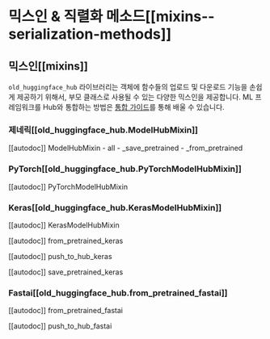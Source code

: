 <!--⚠️ Note that this file is in Markdown but contain specific syntax for our doc-builder (similar to MDX) that may not be
rendered properly in your Markdown viewer.
-->

# 믹스인 & 직렬화 메소드[[mixins--serialization-methods]]

## 믹스인[[mixins]]

`old_huggingface_hub` 라이브러리는 객체에 함수들의 업로드 및 다운로드 기능을 손쉽게 제공하기 위해서, 부모 클래스로 사용될 수 있는 다양한 믹스인을 제공합니다.
ML 프레임워크를 Hub와 통합하는 방법은 [통합 가이드](../guides/integrations)를 통해 배울 수 있습니다.

### 제네릭[[old_huggingface_hub.ModelHubMixin]]

[[autodoc]] ModelHubMixin
    - all
    - _save_pretrained
    - _from_pretrained

### PyTorch[[old_huggingface_hub.PyTorchModelHubMixin]]

[[autodoc]] PyTorchModelHubMixin

### Keras[[old_huggingface_hub.KerasModelHubMixin]]

[[autodoc]] KerasModelHubMixin

[[autodoc]] from_pretrained_keras

[[autodoc]] push_to_hub_keras

[[autodoc]] save_pretrained_keras

### Fastai[[old_huggingface_hub.from_pretrained_fastai]]

[[autodoc]] from_pretrained_fastai

[[autodoc]] push_to_hub_fastai
